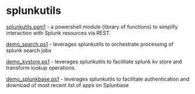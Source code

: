 # splunkutils
[splunkutils.psm1](https://github.com/dstaulcu/splunkutils/blob/main/splunkutils.psm1/) - a powershell module (library of functions) to simplify interaction with Splunk resources via REST.

[demo_search.ps1](https://github.com/dstaulcu/splunkutils/blob/main/demo_search.ps1/) - leverages splunkutils to orchestrate processing of splunk search jobs


[demo_kvstore.ps1](https://github.com/dstaulcu/splunkutils/blob/main/demo_kvstore.ps1/) - leverages splunkutils to facilitate splunk kv store and transform lookup operations.

[demo_splunkbase.ps1](https://github.com/dstaulcu/splunkutils/blob/main/demo_splunkbase.ps1/) - leverages splunkutils to facilitate authentication and download of most recent list of apps on Splunbase
